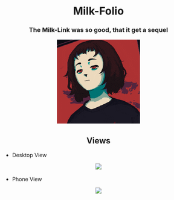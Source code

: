 <h1 align="center">Milk-Folio</h1>

<h3 align="center">The Milk-Link was so good, that it get a sequel</h3>

<p align="center"><img src="./Milk-WebView/src/assets/start_icon_button.gif"></p>

<h2 align="center">Views</h2>

- Desktop View

<p align="center"><img src="https://firebasestorage.googleapis.com/v0/b/fatipage-a0067.firebasestorage.app/o/milk-link%2Freadme%2Fswappy-20250416-154924.png?alt=media&token=97dee30b-cb87-44a6-bdf1-61fc73441059"></p>

- Phone View

<p align="center"><img src="https://firebasestorage.googleapis.com/v0/b/fatipage-a0067.firebasestorage.app/o/milk-link%2Freadme%2Fswappy-20250416-155026.png?alt=media&token=30494c09-c9ae-4a28-acaf-df227b515ae7"></p>
